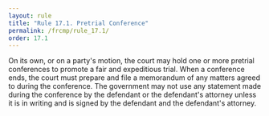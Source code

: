 ```yaml
---
layout: rule
title: "Rule 17.1. Pretrial Conference"
permalink: /frcmp/rule_17.1/
order: 17.1
---
```


On its own, or on a party's motion, the court may hold one or more pretrial conferences to promote a fair and expeditious trial. When a conference ends, the court must prepare and file a memorandum of any matters agreed to during the conference. The government may not use any statement made during the conference by the defendant or the defendant's attorney unless it is in writing and is signed by the defendant and the defendant's attorney.
